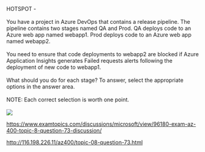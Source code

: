 HOTSPOT -<br/><br/>You have a project in Azure DevOps that contains a release pipeline. The pipeline contains two stages named QA and Prod. QA deploys code to an Azure web app named webapp1. Prod deploys code to an Azure web app named webapp2.<br/><br/>You need to ensure that code deployments to webapp2 are blocked if Azure Application Insights generates Failed requests alerts following the deployment of new code to webapp1.<br/><br/>What should you do for each stage? To answer, select the appropriate options in the answer area.<br/><br/>NOTE: Each correct selection is worth one point.<br/><br/><img src="https://img.examtopics.com/az-400/image44.png"/><p><a href="https://www.examtopics.com/discussions/microsoft/view/96180-exam-az-400-topic-8-question-73-discussion/">https://www.examtopics.com/discussions/microsoft/view/96180-exam-az-400-topic-8-question-73-discussion/</a></p><p><a href="http://116.198.226.11/az400/topic-08-question-73.html">http://116.198.226.11/az400/topic-08-question-73.html</a></p><script src="https://giscus.app/client.js"                    data-repo="azsamples/az204"                    data-repo-id="R_kgDOMRXzDQ"                    data-category="General"                    data-category-id="DIC_kwDOMRXzDc4Cgi27"                    data-mapping="pathname"                    data-strict="1"                    data-reactions-enabled="0"                    data-emit-metadata="0"                    data-input-position="bottom"                    data-theme="preferred_color_scheme"                    data-lang="en"                    crossorigin="anonymous"                    async>                    </script>